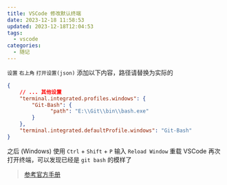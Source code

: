 ```yaml
---
title: VSCode 修改默认终端
date: 2023-12-18 11:58:53
updated: 2023-12-18T12:04:53
tags:
  - vscode
categories:
  - 随记
---
```

`设置` `右上角` `打开设置(json)`
添加以下内容，路径请替换为实际的
```json
{
	// ... 其他设置
	"terminal.integrated.profiles.windows": {
		"Git-Bash": {
			  "path": "E:\\Git\\bin\\bash.exe"
		}
	},
	"terminal.integrated.defaultProfile.windows": "Git-Bash"
}
```
之后 (Windows) 使用 `Ctrl` + `Shift` + `P` 输入 `Reload Window` 重载 VSCode 
再次打开终端，可以发现已经是 `git bash` 的模样了

>[参考官方手册](https://code.visualstudio.com/docs/terminal/profiles#_removing-builtin-profiles)